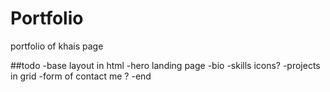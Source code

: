 # Portfolio
portfolio of khais page


##todo
-base layout in html
  -hero landing page
  -bio
  -skills icons?
  -projects in grid
  -form of contact me ?
  -end
  
